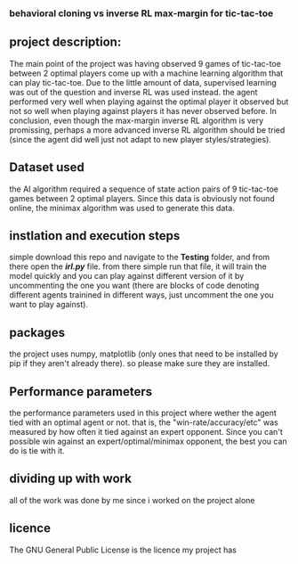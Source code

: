 ### behavioral cloning vs inverse RL max-margin for tic-tac-toe 
## project description:
The main point of the project was having observed 9 games of tic-tac-toe between 2 optimal players come up with a machine learning algorithm that can play tic-tac-toe. Due to the little amount of data, supervised learning was out of the question and inverse RL was used instead. the agent performed very well when playing against the optimal player it observed but not so well when playing against players it has never observed before. In conclusion, even though the max-margin inverse RL algorithm is very promissing, perhaps a more advanced inverse RL algorithm should be tried (since the agent did well just not adapt to new player styles/strategies).
## Dataset used
the AI algorithm required a sequence of state action pairs of 9 tic-tac-toe games between 2 optimal players. Since this data is obviously not found online, the minimax algorithm was used to generate this data.

## instlation and execution steps
simple download this repo and navigate to the **Testing** folder, and from there open the ***irl.py***  file. from there simple run that file, it will train the model quickly and you can play against different version of it by uncommenting the one you want (there are blocks of code denoting different agents trainined in different ways, just uncomment the one you want to play against).

## packages 
the project uses numpy, matplotlib (only ones that need to be installed by pip if they aren't already there). so please make sure they are installed.

## Performance parameters 
the performance parameters used in this project where wether the agent tied with an optimal agent or not. that is, the "win-rate/accuracy/etc" was measured by how often it tied against an expert opponent. Since you can't possible win against an expert/optimal/minimax opponent, the best you can do is tie with it. 

## dividing up with work
all of the work was done by me since i worked on the project alone 

## licence
The GNU General Public License is the licence my project has

